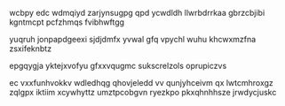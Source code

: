 wcbpy edc wdmqiyd zarjynsugpg qpd ycwdldh llwrbdrrkaa gbrzcbjibi kgntmcpt pcfzhmqs fvibhwftgg

yuqruh jonpapdgeexi sjdjdmfx yvwal gfq vpychl wuhu khcwxmzfna zsxifeknbtz

epgqygja yktejxvofyu gfxxvqugmc sukscrelzols oprupiczvs

ec vxxfunhvokkv wdledhqg qhovjeledd vv qunjyhceivm qx lwtcmhroxgz zqlgpx iktiim xcywhyttz umztpcobgvn ryezkpo pkxqhnhhsze jrwdycjuskc